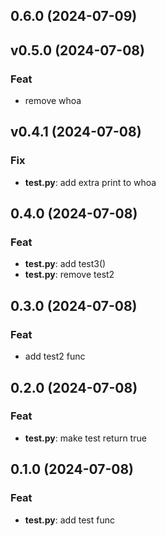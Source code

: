 ## 0.6.0 (2024-07-09)

## v0.5.0 (2024-07-08)

### Feat

- remove whoa

## v0.4.1 (2024-07-08)

### Fix

- **test.py**: add extra print to whoa

## 0.4.0 (2024-07-08)

### Feat

- **test.py**: add test3()
- **test.py**: remove test2

## 0.3.0 (2024-07-08)

### Feat

- add test2 func

## 0.2.0 (2024-07-08)

### Feat

- **test.py**: make test return true

## 0.1.0 (2024-07-08)

### Feat

- **test.py**: add test func
